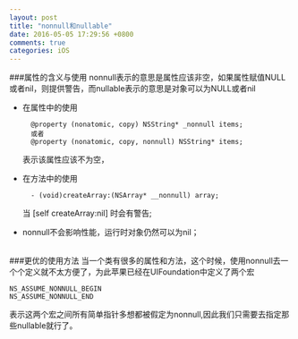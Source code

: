```yaml
---
layout: post
title: "nonnull和nullable"
date: 2016-05-05 17:29:56 +0800
comments: true
categories: iOS
---
```



###属性的含义与使用
nonnull表示的意思是属性应该非空，如果属性赋值NULL或者nil，则提供警告，而nullable表示的意思是对象可以为NULL或者nil

- 在属性中的使用


		@property (nonatomic, copy) NSString* _nonnull items;
		或者
		@property (nonatomic, copy, nonnull) NSString* items;
	
	表示该属性应该不为空，

- 在方法中的使用 


		- (void)createArray:(NSArray* __nonnull) array;
	
	当  [self createArray:nil] 时会有警告;

- nonnull不会影响性能，运行时对象仍然可以为nil；

<br>
###更优的使用方法
当一个类有很多的属性和方法，这个时候，使用nonnull去一个个定义就不太方便了，为此苹果已经在UIFoundation中定义了两个宏
	
	NS_ASSUME_NONNULL_BEGIN
	NS_ASSUME_NONNULL_END
	
表示这两个宏之间所有简单指针多想都被假定为nonnull,因此我们只需要去指定那些nullable就行了。